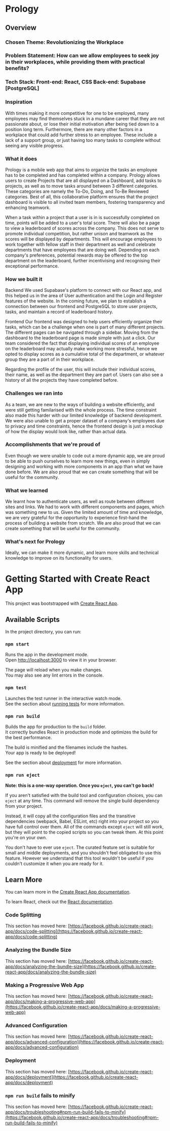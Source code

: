 # Prology
## Overview
### Chosen Theme: Revolutionizing the Workplace

### Problem Statement: How can we allow employees to seek joy in their workplaces, while providing them with practical benefits?

### Tech Stack: Front-end: React, CSS Back-end: Supabase [PostgreSQL]

### Inspiration
With times making it more competitive for one to be employed, many employees may find themselves stuck in a mundane career that they are not passionate about, or lose their initial motivation after being tied down to a position long term. Furthermore, there are many other factors in a workplace that could add further stress to an employee. These include a lack of a support group, or just having too many tasks to complete without seeing any visible progress.

### What it does
Prology is a mobile web app that aims to organize the tasks an employee has to be completed and has completed within a company. Prology allows users to create Projects that are all displayed on a Dashboard, add tasks to projects, as well as to move tasks around between 3 different categories. These categories are namely the To-Do, Doing, and To-Be Reviewed categories. Best of all, this collaborative platform ensures that the project dashboard is visible to all invited team members, fostering transparency and enhancing teamwork.

When a task within a project that a user is in is successfully completed on time, points will be added to a user's total score. There will also be a page to view a leaderboard of scores across the company. This does not serve to promote individual competition, but rather unison and teamwork as the scores will be displayed by departments. This will encourage employees to work together with fellow staff in their department as well and celebrate departments that have employees that are doing well. Depending on each company's preferences, potential rewards may be offered to the top department on the leaderboard, further incentivising and recognising their exceptional performance.

### How we built it
Backend We used Supabase's platform to connect with our React app, and this helped us in the area of User authentication and the Login and Register features of the website. In the coming future, we plan to establish a connection between our frontend and PostgreSQL to store user projects, tasks, and maintain a record of leaderboard history.

Frontend Our frontend was designed to help users efficiently organize their tasks, which can be a challenge when one is part of many different projects. The different pages can be navigated through a sidebar. Moving from the dashboard to the leaderboard page is made simple with just a click. Our team considered the fact that displaying individual scores of an employee on the leaderboard may actually make working more stressful, hence we opted to display scores as a cumulative total of the department, or whatever group they are a part of in their workplace.

Regarding the profile of the user, this will include their individual scores, their name, as well as the department they are part of. Users can also see a history of all the projects they have completed before.

### Challenges we ran into
As a team, we are new to the ways of building a website efficiently, and were still getting familarised with the whole process. The time constraint also made this harder with our limited knowledge of backend development. We were also unable to get a proper dataset of a company's employees due to privacy and time constraints, hence the frontend design is just a mockup of how the display would look like, rather than actual data.

### Accomplishments that we're proud of
Even though we were unable to code out a more dynamic app, we are proud to be able to push ourselves to learn more new things, even in simply designing and working with more components in an app than what we have done before. We are also proud that we can create something that will be useful for the community.

### What we learned
We learnt how to authenticate users, as well as route between different sites and links. We had to work with different components and pages, which was something new to us. Given the limited amount of time and knowledge, we are very grateful for the opportunity to experience first-hand the process of building a website from scratch. We are also proud that we can create something that will be useful for the community.

### What's next for Prology
Ideally, we can make it more dynamic, and learn more skills and technical knowledge to improve on its functionality for users.

# Getting Started with Create React App

This project was bootstrapped with [Create React App](https://github.com/facebook/create-react-app).

## Available Scripts

In the project directory, you can run:

### `npm start`

Runs the app in the development mode.\
Open [http://localhost:3000](http://localhost:3000) to view it in your browser.

The page will reload when you make changes.\
You may also see any lint errors in the console.

### `npm test`

Launches the test runner in the interactive watch mode.\
See the section about [running tests](https://facebook.github.io/create-react-app/docs/running-tests) for more information.

### `npm run build`

Builds the app for production to the `build` folder.\
It correctly bundles React in production mode and optimizes the build for the best performance.

The build is minified and the filenames include the hashes.\
Your app is ready to be deployed!

See the section about [deployment](https://facebook.github.io/create-react-app/docs/deployment) for more information.

### `npm run eject`

**Note: this is a one-way operation. Once you `eject`, you can't go back!**

If you aren't satisfied with the build tool and configuration choices, you can `eject` at any time. This command will remove the single build dependency from your project.

Instead, it will copy all the configuration files and the transitive dependencies (webpack, Babel, ESLint, etc) right into your project so you have full control over them. All of the commands except `eject` will still work, but they will point to the copied scripts so you can tweak them. At this point you're on your own.

You don't have to ever use `eject`. The curated feature set is suitable for small and middle deployments, and you shouldn't feel obligated to use this feature. However we understand that this tool wouldn't be useful if you couldn't customize it when you are ready for it.

## Learn More

You can learn more in the [Create React App documentation](https://facebook.github.io/create-react-app/docs/getting-started).

To learn React, check out the [React documentation](https://reactjs.org/).

### Code Splitting

This section has moved here: [https://facebook.github.io/create-react-app/docs/code-splitting](https://facebook.github.io/create-react-app/docs/code-splitting)

### Analyzing the Bundle Size

This section has moved here: [https://facebook.github.io/create-react-app/docs/analyzing-the-bundle-size](https://facebook.github.io/create-react-app/docs/analyzing-the-bundle-size)

### Making a Progressive Web App

This section has moved here: [https://facebook.github.io/create-react-app/docs/making-a-progressive-web-app](https://facebook.github.io/create-react-app/docs/making-a-progressive-web-app)

### Advanced Configuration

This section has moved here: [https://facebook.github.io/create-react-app/docs/advanced-configuration](https://facebook.github.io/create-react-app/docs/advanced-configuration)

### Deployment

This section has moved here: [https://facebook.github.io/create-react-app/docs/deployment](https://facebook.github.io/create-react-app/docs/deployment)

### `npm run build` fails to minify

This section has moved here: [https://facebook.github.io/create-react-app/docs/troubleshooting#npm-run-build-fails-to-minify](https://facebook.github.io/create-react-app/docs/troubleshooting#npm-run-build-fails-to-minify)
